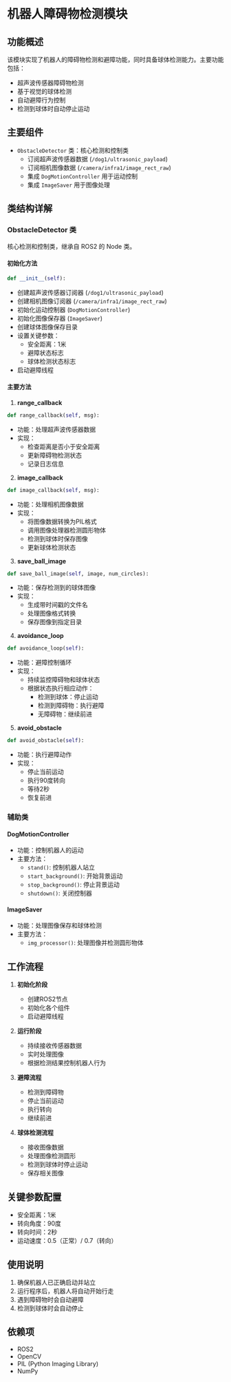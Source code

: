 # 机器人障碍物检测模块

## 功能概述
该模块实现了机器人的障碍物检测和避障功能，同时具备球体检测能力。主要功能包括：
- 超声波传感器障碍物检测
- 基于视觉的球体检测
- 自动避障行为控制
- 检测到球体时自动停止运动

## 主要组件
- `ObstacleDetector` 类：核心检测和控制类
  - 订阅超声波传感器数据 (`/dog1/ultrasonic_payload`)
  - 订阅相机图像数据 (`/camera/infra1/image_rect_raw`)
  - 集成 `DogMotionController` 用于运动控制
  - 集成 `ImageSaver` 用于图像处理

## 类结构详解

### ObstacleDetector 类
核心检测和控制类，继承自 ROS2 的 Node 类。

#### 初始化方法
```python
def __init__(self):
```
- 创建超声波传感器订阅器 (`/dog1/ultrasonic_payload`)
- 创建相机图像订阅器 (`/camera/infra1/image_rect_raw`)
- 初始化运动控制器 (`DogMotionController`)
- 初始化图像保存器 (`ImageSaver`)
- 创建球体图像保存目录
- 设置关键参数：
  - 安全距离：1米
  - 避障状态标志
  - 球体检测状态标志
- 启动避障线程

#### 主要方法

1. **range_callback**
```python
def range_callback(self, msg):
```
- 功能：处理超声波传感器数据
- 实现：
  - 检查距离是否小于安全距离
  - 更新障碍物检测状态
  - 记录日志信息

2. **image_callback**
```python
def image_callback(self, msg):
```
- 功能：处理相机图像数据
- 实现：
  - 将图像数据转换为PIL格式
  - 调用图像处理器检测圆形物体
  - 检测到球体时保存图像
  - 更新球体检测状态

3. **save_ball_image**
```python
def save_ball_image(self, image, num_circles):
```
- 功能：保存检测到的球体图像
- 实现：
  - 生成带时间戳的文件名
  - 处理图像格式转换
  - 保存图像到指定目录

4. **avoidance_loop**
```python
def avoidance_loop(self):
```
- 功能：避障控制循环
- 实现：
  - 持续监控障碍物和球体状态
  - 根据状态执行相应动作：
    - 检测到球体：停止运动
    - 检测到障碍物：执行避障
    - 无障碍物：继续前进

5. **avoid_obstacle**
```python
def avoid_obstacle(self):
```
- 功能：执行避障动作
- 实现：
  - 停止当前运动
  - 执行90度转向
  - 等待2秒
  - 恢复前进

### 辅助类

#### DogMotionController
- 功能：控制机器人的运动
- 主要方法：
  - `stand()`: 控制机器人站立
  - `start_background()`: 开始背景运动
  - `stop_background()`: 停止背景运动
  - `shutdown()`: 关闭控制器

#### ImageSaver
- 功能：处理图像保存和球体检测
- 主要方法：
  - `img_processor()`: 处理图像并检测圆形物体

## 工作流程

1. **初始化阶段**
   - 创建ROS2节点
   - 初始化各个组件
   - 启动避障线程

2. **运行阶段**
   - 持续接收传感器数据
   - 实时处理图像
   - 根据检测结果控制机器人行为

3. **避障流程**
   - 检测到障碍物
   - 停止当前运动
   - 执行转向
   - 继续前进

4. **球体检测流程**
   - 接收图像数据
   - 处理图像检测圆形
   - 检测到球体时停止运动
   - 保存相关图像

## 关键参数配置

- 安全距离：1米
- 转向角度：90度
- 转向时间：2秒
- 运动速度：0.5（正常）/ 0.7（转向）

## 使用说明
1. 确保机器人已正确启动并站立
2. 运行程序后，机器人将自动开始行走
3. 遇到障碍物时会自动避障
4. 检测到球体时会自动停止

## 依赖项
- ROS2
- OpenCV
- PIL (Python Imaging Library)
- NumPy 